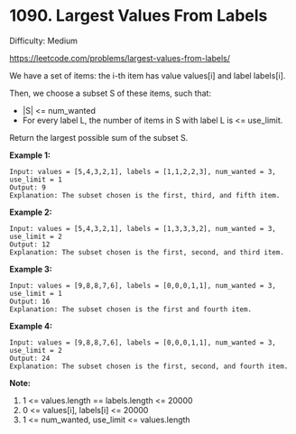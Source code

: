 # 1090. Largest Values From Labels

Difficulty: Medium

https://leetcode.com/problems/largest-values-from-labels/

We have a set of items: the i-th item has value values[i] and label labels[i].

Then, we choose a subset S of these items, such that:

* |S| <= num_wanted
* For every label L, the number of items in S with label L is <= use_limit.

Return the largest possible sum of the subset S.

**Example 1:**
```
Input: values = [5,4,3,2,1], labels = [1,1,2,2,3], num_wanted = 3, use_limit = 1
Output: 9
Explanation: The subset chosen is the first, third, and fifth item.
```

**Example 2:**
```
Input: values = [5,4,3,2,1], labels = [1,3,3,3,2], num_wanted = 3, use_limit = 2
Output: 12
Explanation: The subset chosen is the first, second, and third item.
```

**Example 3:**
```
Input: values = [9,8,8,7,6], labels = [0,0,0,1,1], num_wanted = 3, use_limit = 1
Output: 16
Explanation: The subset chosen is the first and fourth item.
```

**Example 4:**
```
Input: values = [9,8,8,7,6], labels = [0,0,0,1,1], num_wanted = 3, use_limit = 2
Output: 24
Explanation: The subset chosen is the first, second, and fourth item.
```

**Note:**

1. 1 <= values.length == labels.length <= 20000
2. 0 <= values[i], labels[i] <= 20000
3. 1 <= num_wanted, use_limit <= values.length
